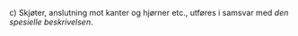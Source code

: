 c) Skjøter, anslutning mot kanter og hjørner etc., utføres i samsvar med *den spesielle beskrivelsen*.


